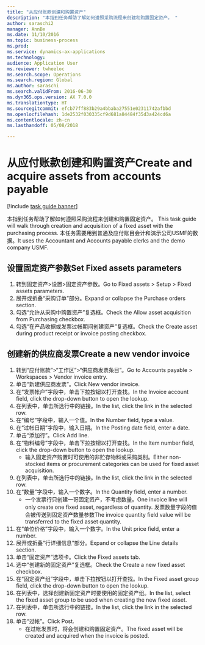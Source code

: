 ```yaml
--- 
title: "从应付账款创建和购置资产"
description: "本指到任务帮助了解如何遵照采购流程来创建和购置固定资产。 "
author: saraschi2
manager: AnnBe
ms.date: 11/10/2016
ms.topic: business-process
ms.prod: 
ms.service: dynamics-ax-applications
ms.technology: 
audience: Application User
ms.reviewer: twheeloc
ms.search.scope: Operations
ms.search.region: Global
ms.author: saraschi
ms.search.validFrom: 2016-06-30
ms.dyn365.ops.version: AX 7.0.0
ms.translationtype: HT
ms.sourcegitcommit: efcb77ff883b29a4bbaba27551e02311742afbbd
ms.openlocfilehash: 1de2532f030335cf9d681a84484f35d3a424cd6a
ms.contentlocale: zh-cn
ms.lasthandoff: 05/08/2018

---
```

# <a name="create-and-acquire-assets-from-accounts-payable"></a><span data-ttu-id="98b52-103">从应付账款创建和购置资产</span><span class="sxs-lookup"><span data-stu-id="98b52-103">Create and acquire assets from accounts payable</span></span>

[!include [task guide banner](../../includes/task-guide-banner.md)]

<span data-ttu-id="98b52-104">本指到任务帮助了解如何遵照采购流程来创建和购置固定资产。 </span><span class="sxs-lookup"><span data-stu-id="98b52-104">This task guide will walk through creation and acquisition of a fixed asset with the purchasing process.</span></span> <span data-ttu-id="98b52-105">本任务需要用到普通及应付账目会计和演示公司USMF的数据。</span><span class="sxs-lookup"><span data-stu-id="98b52-105">It uses the Accountant and Accounts payable clerks and the demo company USMF.</span></span>


## <a name="set-fixed-assets-parameters"></a><span data-ttu-id="98b52-106">设置固定资产参数</span><span class="sxs-lookup"><span data-stu-id="98b52-106">Set Fixed assets parameters</span></span>
1. <span data-ttu-id="98b52-107">转到固定资产>设置>固定资产参数。</span><span class="sxs-lookup"><span data-stu-id="98b52-107">Go to Fixed assets > Setup > Fixed assets parameters.</span></span>
2. <span data-ttu-id="98b52-108">展开或折叠“采购订单”部分。</span><span class="sxs-lookup"><span data-stu-id="98b52-108">Expand or collapse the Purchase orders section.</span></span>
3. <span data-ttu-id="98b52-109">勾选“允许从采购中购置资产”复选框。</span><span class="sxs-lookup"><span data-stu-id="98b52-109">Check the Allow asset acquisition from Purchasing checkbox.</span></span>
4. <span data-ttu-id="98b52-110">勾选“在产品收据或发票过帐期间创建资产”复选框。</span><span class="sxs-lookup"><span data-stu-id="98b52-110">Check the Create asset during product receipt or invoice posting checkbox.</span></span>

## <a name="create-a-new-vendor-invoice"></a><span data-ttu-id="98b52-111">创建新的供应商发票</span><span class="sxs-lookup"><span data-stu-id="98b52-111">Create a new vendor invoice</span></span>
1. <span data-ttu-id="98b52-112">转到“应付账款”>“工作区”>“供应商发票条目”。</span><span class="sxs-lookup"><span data-stu-id="98b52-112">Go to Accounts payable > Workspaces > Vendor invoice entry.</span></span>
2. <span data-ttu-id="98b52-113">单击“新建供应商发票”。</span><span class="sxs-lookup"><span data-stu-id="98b52-113">Click New vendor invoice.</span></span>
3. <span data-ttu-id="98b52-114">在“发票帐户”字段中，单击下拉按钮以打开查找。</span><span class="sxs-lookup"><span data-stu-id="98b52-114">In the Invoice account field, click the drop-down button to open the lookup.</span></span>
4. <span data-ttu-id="98b52-115">在列表中，单击所选行中的链接。</span><span class="sxs-lookup"><span data-stu-id="98b52-115">In the list, click the link in the selected row.</span></span>
5. <span data-ttu-id="98b52-116">在“编号”字段中，输入一个值。</span><span class="sxs-lookup"><span data-stu-id="98b52-116">In the Number field, type a value.</span></span>
6. <span data-ttu-id="98b52-117">在“过帐日期”字段中，输入日期。</span><span class="sxs-lookup"><span data-stu-id="98b52-117">In the Posting date field, enter a date.</span></span>
7. <span data-ttu-id="98b52-118">单击“添加行”。</span><span class="sxs-lookup"><span data-stu-id="98b52-118">Click Add line.</span></span>
8. <span data-ttu-id="98b52-119">在“物料编号”字段中，单击下拉按钮以打开查找。</span><span class="sxs-lookup"><span data-stu-id="98b52-119">In the Item number field, click the drop-down button to open the lookup.</span></span>
    * <span data-ttu-id="98b52-120">输入固定资产购置时可使用的非贮存物料或采购类别。</span><span class="sxs-lookup"><span data-stu-id="98b52-120">Either non-stocked items or procurement categories can be used for fixed asset acquisition.</span></span>  
9. <span data-ttu-id="98b52-121">在列表中，单击所选行中的链接。</span><span class="sxs-lookup"><span data-stu-id="98b52-121">In the list, click the link in the selected row.</span></span>
10. <span data-ttu-id="98b52-122">在“数量”字段中，输入一个数字。</span><span class="sxs-lookup"><span data-stu-id="98b52-122">In the Quantity field, enter a number.</span></span>
    * <span data-ttu-id="98b52-123">一个发票行只创建一哥固定资产，不考虑数量。</span><span class="sxs-lookup"><span data-stu-id="98b52-123">One invoice line will only create one fixed asset, regardless of quantity.</span></span>  <span data-ttu-id="98b52-124">发票数量字段的值会被传送到固定资产数量参数</span><span class="sxs-lookup"><span data-stu-id="98b52-124">The invoice quantity field value will be transferred to the fixed asset quantity.</span></span>  
11. <span data-ttu-id="98b52-125">在“单位价格”字段中，输入一个数字。</span><span class="sxs-lookup"><span data-stu-id="98b52-125">In the Unit price field, enter a number.</span></span>
12. <span data-ttu-id="98b52-126">展开或折叠“行详细信息”部分。</span><span class="sxs-lookup"><span data-stu-id="98b52-126">Expand or collapse the Line details section.</span></span>
13. <span data-ttu-id="98b52-127">单击“固定资产”选项卡。</span><span class="sxs-lookup"><span data-stu-id="98b52-127">Click the Fixed assets tab.</span></span>
14. <span data-ttu-id="98b52-128">选中“创建新的固定资产”复选框。</span><span class="sxs-lookup"><span data-stu-id="98b52-128">Check the Create a new fixed asset checkbox.</span></span>
15. <span data-ttu-id="98b52-129">在“固定资产组”字段中，单击下拉按钮以打开查找。</span><span class="sxs-lookup"><span data-stu-id="98b52-129">In the Fixed asset group field, click the drop-down button to open the lookup.</span></span>
16. <span data-ttu-id="98b52-130">在列表中，选择创建新固定资产时要使用的固定资产组。</span><span class="sxs-lookup"><span data-stu-id="98b52-130">In the list, select the fixed asset group to be used when creating the new fixed asset.</span></span>
17. <span data-ttu-id="98b52-131">在列表中，单击所选行中的链接。</span><span class="sxs-lookup"><span data-stu-id="98b52-131">In the list, click the link in the selected row.</span></span>
18. <span data-ttu-id="98b52-132">单击“过帐”。</span><span class="sxs-lookup"><span data-stu-id="98b52-132">Click Post.</span></span>
    * <span data-ttu-id="98b52-133">在过帐发票时，将会创建和购置固定资产。</span><span class="sxs-lookup"><span data-stu-id="98b52-133">The fixed asset will be created and acquired when the invoice is posted.</span></span>  


